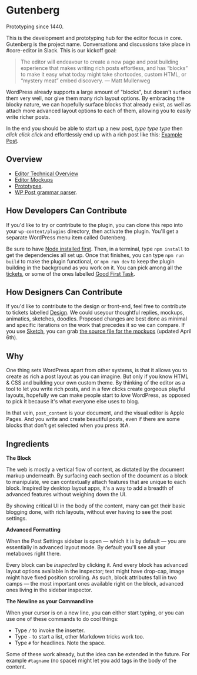 # Gutenberg

Prototyping since 1440.

This is the development and prototyping hub for the editor focus in core.
Gutenberg is the project name. Conversations and discussions take place in #core-editor in Slack. This is our kickoff goal:

> The editor will endeavour to create a new page and post building experience that makes writing rich posts effortless, and has “blocks” to make it easy what today might take shortcodes, custom HTML, or “mystery meat” embed discovery. — Matt Mullenweg

WordPress already supports a large amount of "blocks", but doesn't surface them very well, nor give them many rich layout options. By embracing the blocky nature, we can hopefully surface blocks that already exist, as well as attach more advanced layout options to each of them, allowing you to easily write richer posts.

In the end you should be able to start up a new post, _type type type_ then _click click click_ and effortlessly end up with a rich post like this: <a href="http://moc.co/sandbox/example-post/">Example Post</a>.

## Overview

- <a href="https://make.wordpress.org/core/2017/01/17/editor-technical-overview/">Editor Technical Overview</a>
- <a href="https://wpcoredesign.mystagingwebsite.com/gutenberg/">Editor Mockups</a>
- <a href="https://wordpress.github.io/gutenberg/">Prototypes</a>.
- <a href="https://github.com/Automattic/wp-post-grammar">WP Post grammar parser</a>.

## How Developers Can Contribute

If you'd like to try or contribute to the plugin, you can clone this repo into your `wp-content/plugins` directory, then activate the plugin. You'll get a separate WordPress menu item called Gutenberg.

Be sure to have <a href="https://nodejs.org/en/">Node installed first</a>. Then, in a terminal, type `npm install` to get the dependencies all set up. Once that finishes, you can type `npm run build` to make the plugin functional, or `npm run dev` to keep the plugin building in the background as you work on it. You can pick among all the <a href="https://github.com/WordPress/gutenberg/issues">tickets</a>, or some of the ones labelled <a href="https://github.com/WordPress/gutenberg/labels/Good%20First%20Task">Good First Task</a>.

## How Designers Can Contribute

If you'd like to contribute to the design or front-end, feel free to contribute to tickets labelled <a href="https://github.com/WordPress/gutenberg/issues?q=is%3Aissue+is%3Aopen+label%3ADesign">Design</a>. We could useyour thoughtful replies, mockups, animatics, sketches, doodles. Proposed changes are best done as minimal and specific iterations on the work that precedes it so we can compare. If you use <a href="https://www.sketchapp.com/">Sketch</a>, you can grab <a href="https://cloudup.com/cMPXM8Va2cy">the source file for the mockups</a> (updated April 6th).

## Why

One thing sets WordPress apart from other systems, is that it allows you to create as rich a post layout as you can imagine. But only if you know HTML & CSS and building your own custom theme. By thinking of the editor as a tool to let you write rich posts, and in a few clicks create gorgeous playful layouts, hopefully we can make people start to _love_ WordPress, as opposed to pick it because it's what everyone else uses to blog.

In that vein, `post_content` is your document, and the visual editor is Apple Pages. And you write and create beautiful posts, even if there are some blocks that don't get selected when you press ⌘A.

## Ingredients

**The Block**

The web is mostly a vertical flow of content, as dictated by the document markup underneath. By surfacing each section of the document as a block to manipulate, we can contextually attach features that are unique to each block. Inspired by desktop layout apps, it's a way to add a breadth of advanced features without weighing down the UI.

By showing critical UI in the body of the content, many can get their basic blogging done, with rich layouts, without ever having to see the post settings.

**Advanced Formatting**

When the Post Settings sidebar is open — which it is by default — you are essentially in advanced layout mode. By default you'll see all your metaboxes right there.

Every block can be _inspected_ by clicking it. And every block has advanced layout options available in the inspector; text might have drop-cap, image might have fixed position scrolling. As such, block attributes fall in two camps — the most important ones available right on the block, advanced ones living in the sidebar inspector.

**The Newline as your Commandline**

When your cursor is on a new line, you can either start typing, or you can use one of these commands to do cool things:

- Type `/` to invoke the inserter.
- Type `-` to start a list, other Markdown tricks work too.
- Type `#` for headlines. Note the space.

Some of these work already, but the idea can be extended in the future. For example `#tagname` (no space) might let you add tags in the body of the content.
